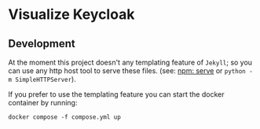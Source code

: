 # Visualize Keycloak

## Development
At the moment this project doesn't any templating feature of `Jekyll`; so you can use any http host tool to serve these files. (see: [npm: serve](https://www.npmjs.com/package/serve) or `python -m SimpleHTTPServer`).

If you prefer to use the templating feature you can start the docker container by running:
```
docker compose -f compose.yml up
```